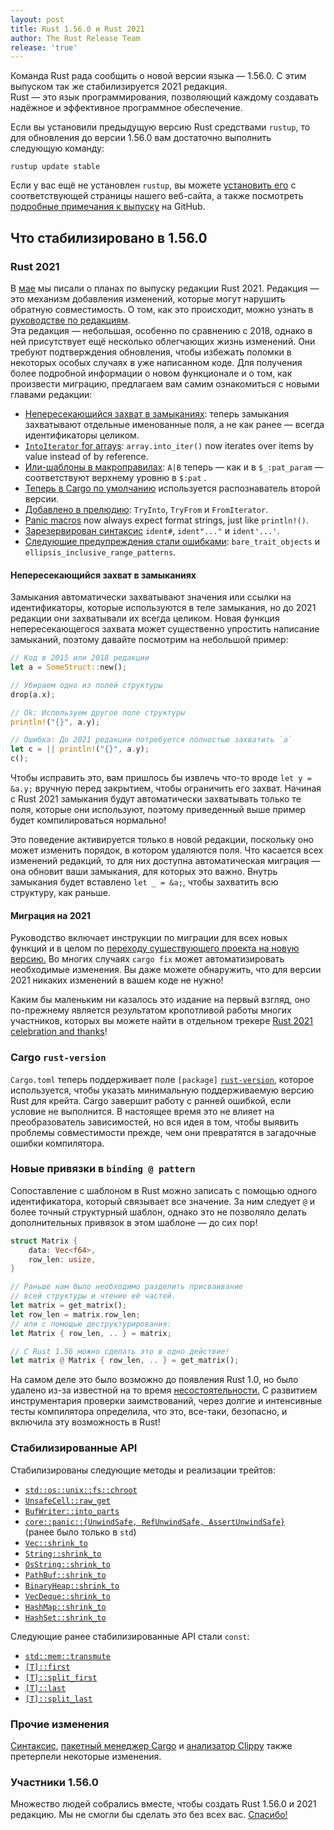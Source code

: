 ```yaml
---
layout: post
title: Rust 1.56.0 и Rust 2021
author: The Rust Release Team
release: 'true'
---
```


Команда Rust рада сообщить о новой версии языка — 1.56.0. С этим выпуском так же стабилизируется 2021 редакция.<br>Rust — это язык программирования, позволяющий каждому создавать надёжное и эффективное программное обеспечение.

Если вы установили предыдущую версию Rust средствами `rustup`, то для обновления до версии 1.56.0 вам достаточно выполнить следующую команду:

```console
rustup update stable
```

Если у вас ещё не установлен `rustup`, вы можете [установить его](https://www.rust-lang.org/install.html) с соответствующей страницы нашего веб-сайта, а также посмотреть [подробные примечания к выпуску](https://github.com/rust-lang/rust/blob/master/RELEASES.md#version-1560-2021-10-21) на GitHub.

## Что стабилизировано в 1.56.0

### Rust 2021

В [мае](https://blog.rust-lang.org/2021/05/11/edition-2021.html) мы писали о планах по выпуску редакции Rust 2021. Редакция — это механизм добавления изменений, которые могут нарушить обратную совместимость. О том, как это происходит, можно узнать в [руководстве по редакциям](https://doc.rust-lang.org/stable/edition-guide/editions/index.html).<br>Эта редакция — небольшая, особенно по сравнению с 2018, однако в ней присутствует ещё несколько облегчающих жизнь изменений. Они требуют подтверждения обновления, чтобы избежать поломки в некоторых особых случаях в уже написанном коде. Для получения более подробной информации о новом функционале и о том, как произвести миграцию, предлагаем вам самим ознакомиться с новыми главами редакции:

- [Непересекающийся захват в замыканиях](https://doc.rust-lang.org/edition-guide/rust-2021/disjoint-capture-in-closures.html): теперь замыкания захватывают отдельные именованные поля, а не как ранее — всегда идентификаторы целиком.
- [`IntoIterator` for arrays](https://doc.rust-lang.org/edition-guide/rust-2021/IntoIterator-for-arrays.html): `array.into_iter()` now iterates over items by value instead of by reference.
- [Или-шаблоны в макроправилах](https://doc.rust-lang.org/edition-guide/rust-2021/or-patterns-macro-rules.html): `A|B` теперь — как и в `$_:pat_param` — соответствуют верхнему уровню в <code>$:pat</code> .
- [Теперь в Cargo по умолчанию](https://doc.rust-lang.org/edition-guide/rust-2021/default-cargo-resolver.html) используется распознаватель второй версии.
- [Добавлено в прелюдию](https://doc.rust-lang.org/edition-guide/rust-2021/prelude.html): `TryInto`, `TryFrom` и `FromIterator`.
- [Panic macros](https://doc.rust-lang.org/edition-guide/rust-2021/panic-macro-consistency.html) now always expect format strings, just like `println!()`.
- [Зарезервирован синтаксис](https://doc.rust-lang.org/edition-guide/rust-2021/reserving-syntax.html) `ident#`, `ident"..."` и `ident'...'`.
- [Следующие предупреждения стали ошибками](https://doc.rust-lang.org/edition-guide/rust-2021/warnings-promoted-to-error.html): `bare_trait_objects` и `ellipsis_inclusive_range_patterns`.

#### Непересекающийся захват в замыканиях

Замыкания автоматически захватывают значения или ссылки на идентификаторы, которые используются в теле замыкания, но до 2021 редакции они захватывали их всегда целиком. Новая функция непересекающегося захвата может существенно упростить написание замыканий, поэтому давайте посмотрим на небольшой пример:

```rust
// Код в 2015 или 2018 редакции
let a = SomeStruct::new();

// Убираем одно из полей структуры
drop(a.x);

// Ok: Используем другое поле структуры
println!("{}", a.y);

// Ошибка: До 2021 редакции потребуется полностью захватить `a`
let c = || println!("{}", a.y);
c();
```

Чтобы исправить это, вам пришлось бы извлечь что-то вроде `let y = &a.y;` вручную перед закрытием, чтобы ограничить его захват. Начиная с Rust 2021 замыкания будут автоматически захватывать только те поля, которые они используют, поэтому приведенный выше пример будет компилироваться нормально!

Это поведение активируется только в новой редакции, поскольку оно может изменить порядок, в котором удаляются поля. Что касается всех изменений редакций, то для них доступна автоматическая миграция — она обновит ваши замыкания, для которых это важно. Внутрь замыкания будет вставлено `let _ = &a;`, чтобы захватить всю структуру, как раньше.

#### Миграция на 2021

Руководство включает инструкции по миграции для всех новых функций и в целом по [переходу существующего проекта на новую версию.](https://doc.rust-lang.org/edition-guide/editions/transitioning-an-existing-project-to-a-new-edition.html) Во многих случаях `cargo fix` может автоматизировать необходимые изменения. Вы даже можете обнаружить, что для версии 2021 никаких изменений в вашем коде не нужно!

Каким бы маленьким ни казалось это издание на первый взгляд, оно по-прежнему является результатом кропотливой работы многих участников, которых вы можете найти в отдельном трекере [Rust 2021 celebration and thanks](https://github.com/rust-lang/rust/issues/88623)!

### Cargo `rust-version`

`Cargo.toml` теперь поддерживает поле `[package]` [`rust-version`](https://doc.rust-lang.org/cargo/reference/manifest.html#the-rust-version-field), которое используется, чтобы указать минимальную поддерживаемую версию Rust для крейта. Cargo завершит работу с ранней ошибкой, если условие не выполнится. В настоящее время это не влияет на преобразователь зависимостей, но вся идея в том, чтобы выявить проблемы совместимости прежде, чем они превратятся в загадочные ошибки компилятора.

### Новые привязки в `binding @ pattern`

Сопоставление с шаблоном в Rust можно записать с помощью одного идентификатора, который связывает все значение. За ним следует `@` и более точный структурный шаблон, однако это не позволяло делать дополнительных привязок в этом шаблоне — до сих пор!

```rust
struct Matrix {
    data: Vec<f64>,
    row_len: usize,
}

// Раньше нам было необходимо разделить присваивание
// всей структуры и чтение её частей.
let matrix = get_matrix();
let row_len = matrix.row_len;
// или с помощью деструктурирования:
let Matrix { row_len, .. } = matrix;

// С Rust 1.56 можно сделать это в одно действие!
let matrix @ Matrix { row_len, .. } = get_matrix();
```

На самом деле это было возможно до появления Rust 1.0, но было удалено из-за известной на то время [несостоятельности.](https://github.com/rust-lang/rust/pull/16053) С развитием инструментария проверки заимствований, через долгие и интенсивные тесты компилятора определила, что это, все-таки, безопасно, и включила эту возможность в Rust!

### Стабилизированные API

Стабилизированы следующие методы и реализации трейтов:

- [`std::os::unix::fs::chroot`](https://doc.rust-lang.org/stable/std/os/unix/fs/fn.chroot.html)
- [`UnsafeCell::raw_get`](https://doc.rust-lang.org/stable/std/cell/struct.UnsafeCell.html#method.raw_get)
- [`BufWriter::into_parts`](https://doc.rust-lang.org/stable/std/io/struct.BufWriter.html#method.into_parts)
- [`core::panic::{UnwindSafe, RefUnwindSafe, AssertUnwindSafe}`](https://github.com/rust-lang/rust/pull/84662)<br> (ранее было только в `std`)
- [`Vec::shrink_to`](https://doc.rust-lang.org/stable/std/vec/struct.Vec.html#method.shrink_to)
- [`String::shrink_to`](https://doc.rust-lang.org/stable/std/string/struct.String.html#method.shrink_to)
- [`OsString::shrink_to`](https://doc.rust-lang.org/stable/std/ffi/struct.OsString.html#method.shrink_to)
- [`PathBuf::shrink_to`](https://doc.rust-lang.org/stable/std/path/struct.PathBuf.html#method.shrink_to)
- [`BinaryHeap::shrink_to`](https://doc.rust-lang.org/stable/std/collections/struct.BinaryHeap.html#method.shrink_to)
- [`VecDeque::shrink_to`](https://doc.rust-lang.org/stable/std/collections/struct.VecDeque.html#method.shrink_to)
- [`HashMap::shrink_to`](https://doc.rust-lang.org/stable/std/collections/hash_map/struct.HashMap.html#method.shrink_to)
- [`HashSet::shrink_to`](https://doc.rust-lang.org/stable/std/collections/hash_set/struct.HashSet.html#method.shrink_to)

Следующие ранее стабилизированные API стали `const`:

- [`std::mem::transmute`](https://doc.rust-lang.org/stable/std/mem/fn.transmute.html)
- [`[T]::first`](https://doc.rust-lang.org/stable/std/primitive.slice.html#method.first)
- [`[T]::split_first`](https://doc.rust-lang.org/stable/std/primitive.slice.html#method.split_first)
- [`[T]::last`](https://doc.rust-lang.org/stable/std/primitive.slice.html#method.last)
- [`[T]::split_last`](https://doc.rust-lang.org/stable/std/primitive.slice.html#method.split_last)

### Прочие изменения

[Синтаксис](https://github.com/rust-lang/rust/blob/master/RELEASES.md#version-1560-2021-10-21), [пакетный менеджер Cargo](https://github.com/rust-lang/cargo/blob/master/CHANGELOG.md#cargo-156-2021-10-21) и [анализатор Clippy](https://github.com/rust-lang/rust-clippy/blob/master/CHANGELOG.md#rust-156) также претерпели некоторые изменения.

### Участники 1.56.0

Множество людей собрались вместе, чтобы создать Rust 1.56.0 и 2021 редакцию. Мы не смогли бы сделать это без всех вас. [Спасибо!](https://thanks.rust-lang.org/rust/1.56.0/)
